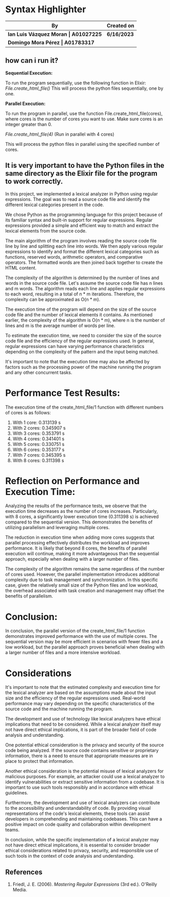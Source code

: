 # Syntax Highlighter

| By                                     | Created on       |
|----------------------------------------|------------------|
| **Ian Luis Vázquez Moran \| A01027225** | **6/16/2023**    |
| **Domingo Mora Pérez \| A01783317**      |                  |

## how can i run it?

**Sequential Execution:**

To run the program sequentially, use the following function in Elixir:
*File.create_html_file()*
This will process the python files sequentially, one by one.

**Parallel Execution:**

To run the program in parallel, use the function File.create_html_file(cores), where cores is the number of cores you want to use. Make sure cores is an integer greater than 0.

*File.create_html_file(4)* (Run in parallel with 4 cores)

This will process the python files in parallel using the specified number of cores.

## **It is very important to have the Python files in the same directory as the Elixir file for the program to work correctly.**


In this project, we implemented a lexical analyzer in Python using regular expressions. The goal was to read a source code file and identify the different lexical categories present in the code.

We chose Python as the programming language for this project because of its familiar syntax and built-in support for regular expressions. Regular expressions provided a simple and efficient way to match and extract the lexical elements from the source code.

The main algorithm of the program involves reading the source code file line by line and splitting each line into words. We then apply various regular expressions to identify and format the different lexical categories such as functions, reserved words, arithmetic operators, and comparative operators. The formatted words are then joined back together to create the HTML content.

The complexity of the algorithm is determined by the number of lines and words in the source code file. Let's assume the source code file has n lines and m words. The algorithm reads each line and applies regular expressions to each word, resulting in a total of n * m iterations. Therefore, the complexity can be approximated as O(n * m).

The execution time of the program will depend on the size of the source code file and the number of lexical elements it contains. As mentioned earlier, the complexity of the algorithm is O(n * m), where n is the number of lines and m is the average number of words per line.

To estimate the execution time, we need to consider the size of the source code file and the efficiency of the regular expressions used. In general, regular expressions can have varying performance characteristics depending on the complexity of the pattern and the input being matched.

It's important to note that the execution time may also be affected by factors such as the processing power of the machine running the program and any other concurrent tasks.

# Performance Test Results:

The execution time of the create_html_file/1 function with different numbers of cores is as follows:

1. With 1 core: 0.313139 s
2. With 2 cores: 0.345907 s
3. With 3 cores: 0.353791 s
4. With 4 cores: 0.341401 s
5. With 5 cores: 0.330751 s
6. With 6 cores: 0.353177 s
7. With 7 cores: 0.345395 s
8. With 8 cores: 0.311398 s
# Reflection on Performance and Execution Time:

Analyzing the results of the performance tests, we observe that the execution time decreases as the number of cores increases. Particularly, with 8 cores, a significantly lower execution time (0.311398 s) is achieved compared to the sequential version. This demonstrates the benefits of utilizing parallelism and leveraging multiple cores.

The reduction in execution time when adding more cores suggests that parallel processing effectively distributes the workload and improves performance. It is likely that beyond 8 cores, the benefits of parallel execution will continue, making it more advantageous than the sequential approach, especially when dealing with a larger number of files.

The complexity of the algorithm remains the same regardless of the number of cores used. However, the parallel implementation introduces additional complexity due to task management and synchronization. In this specific case, given the relatively small size of the Python files and low workload, the overhead associated with task creation and management may offset the benefits of parallelism.

# Conclusion:

In conclusion, the parallel version of the create_html_file/1 function demonstrates improved performance with the use of multiple cores. The sequential version may be more efficient in scenarios with fewer files and a low workload, but the parallel approach proves beneficial when dealing with a larger number of files and a more intensive workload.

# Considerations

It's important to note that the estimated complexity and execution time for the lexical analyzer are based on the assumptions made about the input size and the efficiency of the regular expressions used. Real-world performance may vary depending on the specific characteristics of the source code and the machine running the program.

The development and use of technology like lexical analyzers have ethical implications that need to be considered. While a lexical analyzer itself may not have direct ethical implications, it is part of the broader field of code analysis and understanding.

One potential ethical consideration is the privacy and security of the source code being analyzed. If the source code contains sensitive or proprietary information, there is a need to ensure that appropriate measures are in place to protect that information.

Another ethical consideration is the potential misuse of lexical analyzers for malicious purposes. For example, an attacker could use a lexical analyzer to identify vulnerabilities or extract sensitive information from a codebase. It is important to use such tools responsibly and in accordance with ethical guidelines.

Furthermore, the development and use of lexical analyzers can contribute to the accessibility and understandability of code. By providing visual representations of the code's lexical elements, these tools can assist developers in comprehending and maintaining codebases. This can have a positive impact on code quality and collaboration within development teams.

In conclusion, while the specific implementation of a lexical analyzer may not have direct ethical implications, it is essential to consider broader ethical considerations related to privacy, security, and responsible use of such tools in the context of code analysis and understanding.


## **References**

1. Friedl, J. E. (2006). *Mastering Regular Expressions* (3rd ed.). O'Reilly Media.

